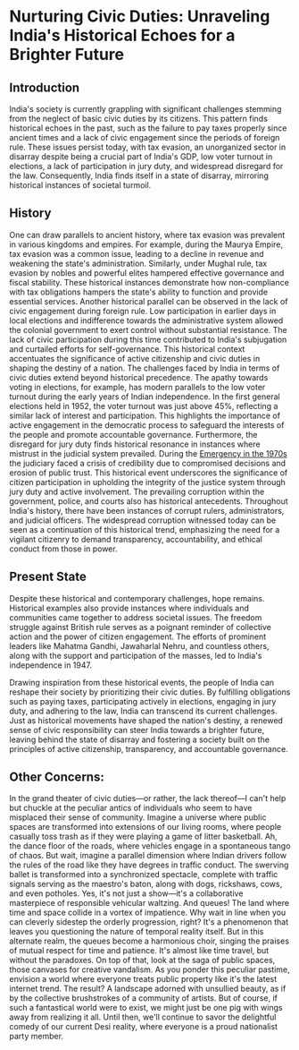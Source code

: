 # Nurturing Civic Duties: Unraveling India's Historical Echoes for a Brighter Future

## Introduction

India's society is currently grappling with significant challenges stemming from the neglect of basic civic duties by its citizens. This pattern finds historical echoes in the past, such as the failure to pay taxes properly since ancient times and a lack of civic engagement since the periods of foreign rule. These issues persist today, with tax evasion, an unorganized sector in disarray despite being a crucial part of India's GDP, low voter turnout in elections, a lack of participation in jury duty, and widespread disregard for the law. Consequently, India finds itself in a state of disarray, mirroring historical instances of societal turmoil.

## History 

One can draw parallels to ancient history, where tax evasion was prevalent in various kingdoms and empires. For example, during the Maurya Empire, tax evasion was a common issue, leading to a decline in revenue and weakening the state's administration. Similarly, under Mughal rule, tax evasion by nobles and powerful elites hampered effective governance and fiscal stability. These historical instances demonstrate how non-compliance with tax obligations hampers the state's ability to function and provide essential services. Another historical parallel can be observed in the lack of civic engagement during foreign rule. Low participation in earlier days in local elections and indifference towards the administrative system allowed the colonial government to exert control without substantial resistance. The lack of civic participation during this time contributed to India's subjugation and curtailed efforts for self-governance. This historical context accentuates the significance of active citizenship and civic duties in shaping the destiny of a nation. The challenges faced by India in terms of civic duties extend beyond historical precedence. The apathy towards voting in elections, for example, has modern parallels to the low voter turnout during the early years of Indian independence. In the first general elections held in 1952, the voter turnout was just above 45%, reflecting a similar lack of interest and participation. This highlights the importance of active engagement in the democratic process to safeguard the interests of the people and promote accountable governance. Furthermore, the disregard for jury duty finds historical resonance in instances where mistrust in the judicial system prevailed. During the [Emergency in the 1970s](https://en.wikipedia.org/wiki/The_Emergency_(India)) the judiciary faced a crisis of credibility due to compromised decisions and erosion of public trust. This historical event underscores the significance of citizen participation in upholding the integrity of the justice system through jury duty and active involvement. The prevailing corruption within the government, police, and courts also has historical antecedents. Throughout India's history, there have been instances of corrupt rulers, administrators, and judicial officers. The widespread corruption witnessed today can be seen as a continuation of this historical trend, emphasizing the need for a vigilant citizenry to demand transparency, accountability, and ethical conduct from those in power.

## Present State

Despite these historical and contemporary challenges, hope remains. Historical examples also provide instances where individuals and communities came together to address societal issues. The freedom struggle against British rule serves as a poignant reminder of collective action and the power of citizen engagement. The efforts of prominent leaders like Mahatma Gandhi, Jawaharlal Nehru, and countless others, along with the support and participation of the masses, led to India's independence in 1947.

Drawing inspiration from these historical events, the people of India can reshape their society by prioritizing their civic duties. By fulfilling obligations such as paying taxes, participating actively in elections, engaging in jury duty, and adhering to the law, India can transcend its current challenges. Just as historical movements have shaped the nation's destiny, a renewed sense of civic responsibility can steer India towards a brighter future, leaving behind the state of disarray and fostering a society built on the principles of active citizenship, transparency, and accountable governance.

## Other Concerns:

In the grand theater of civic duties—or rather, the lack thereof—I can't help but chuckle at the peculiar antics of individuals who seem to have misplaced their sense of community. Imagine a universe where public spaces are transformed into extensions of our living rooms, where people casually toss trash as if they were playing a game of litter basketball. Ah, the dance floor of the roads, where vehicles engage in a spontaneous tango of chaos. But wait, imagine a parallel dimension where Indian drivers follow the rules of the road like they have degrees in traffic conduct. The swerving ballet is transformed into a synchronized spectacle, complete with traffic signals serving as the maestro's baton, along with dogs, rickshaws, cows, and even potholes. Yes, it's not just a show—it's a collaborative masterpiece of responsible vehicular waltzing. And queues! The land where time and space collide in a vortex of impatience. Why wait in line when you can cleverly sidestep the orderly progression, right? It's a phenomenon that leaves you questioning the nature of temporal reality itself. But in this alternate realm, the queues become a harmonious choir, singing the praises of mutual respect for time and patience. It's almost like time travel, but without the paradoxes. On top of that, look at the saga of public spaces, those canvases for creative vandalism. As you ponder this peculiar pastime, envision a world where everyone treats public property like it's the latest internet trend. The result? A landscape adorned with unsullied beauty, as if by the collective brushstrokes of a community of artists. But of course, if such a fantastical world were to exist, we might just be one pig with wings away from realizing it all. Until then, we'll continue to savor the delightful comedy of our current Desi reality, where everyone is a proud nationalist party member.
